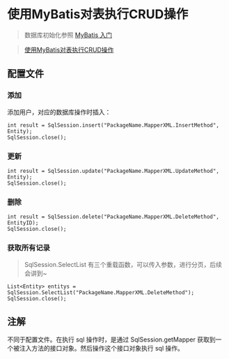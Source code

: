 # 使用MyBatis对表执行CRUD操作

> 数据库初始化参照 [MyBatis 入门](../LearnMyBatis_01/README.md)

> [使用MyBatis对表执行CRUD操作](http://www.linuxidc.com/Linux/2015-02/113771p2.htm)

## 配置文件

### 添加

添加用户，对应的数据库操作时插入：

```
int result = SqlSession.insert("PackageName.MapperXML.InsertMethod", Entity);
SqlSession.close();
```

### 更新

```
int result = SqlSession.update("PackageName.MapperXML.UpdateMethod", Entity);
SqlSession.close();
```

### 删除

```
int result = SqlSession.delete("PackageName.MapperXML.DeleteMethod", EntityID);
SqlSession.close();
```

### 获取所有记录

> SqlSession.SelectList 有三个重载函数，可以传入参数，进行分页，后续会讲到~

```
List<Entity> entitys = SqlSession.SelectList("PackageName.MapperXML.DeleteMethod");
SqlSession.close();
```

## 注解

不同于配置文件。在执行 sql 操作时，是通过 SqlSession.getMapper 获取到一个被注入方法的接口对象。然后操作这个接口对象执行 sql 操作。

